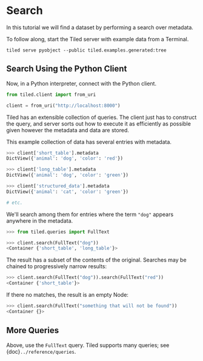 # Search

In this tutorial we will find a dataset by performing a search over metadata.

To follow along, start the Tiled server with example data from a Terminal.

```
tiled serve pyobject --public tiled.examples.generated:tree
```

## Search Using the Python Client

Now, in a Python interpreter, connect with the Python client.

```python
from tiled.client import from_uri

client = from_uri("http://localhost:8000")
```

Tiled has an extensible collection of queries. The client just has to
construct the query, and server sorts out how to execute it as
efficiently as possible given however the metadata and data are stored.

This example collection of data has several entries with metadata.

```python
>>> client['short_table'].metadata
DictView({'animal': 'dog', 'color': 'red'})

>>> client['long_table'].metadata
DictView({'animal': 'dog', 'color': 'green'})

>>> client['structured_data'].metadata
DictView({'animal': 'cat', 'color': 'green'})

# etc.
```

We'll search among them for entries where the term ``"dog"`` appears
anywhere in the metadata.

```python
>>> from tiled.queries import FullText

>>> client.search(FullText("dog"))
<Container {'short_table', 'long_table'}>
```

The result has a subset of the contents of the original.
Searches may be chained to progressively narrow results:

```python
>>> client.search(FullText("dog")).search(FullText("red"))
<Container {'short_table'}>
```

If there no matches, the result is an empty Node:

```python
>>> client.search(FullText("something that will not be found"))
<Container {}>
```

## More Queries

Above, use the `FullText` query. Tiled supports many queries;
see {doc}`../reference/queries`.
